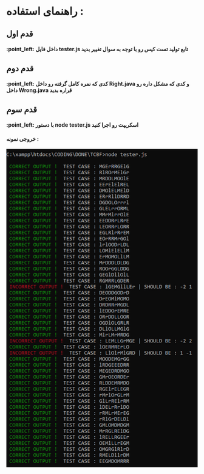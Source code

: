 <h1>راهنمای استفاده : </h1>
<h2>قدم اول</h2>
<h4>
  :point_left:
داخل فایل 
  tester.js
  تابع تولید تست کیس رو با توجه به سوال تغییر بدید
  
  </h4>
  
  <h2>قدم دوم</h2>
<h4>
  :point_left:
کدی که نمره کامل گرفته رو داخل
  Right.java
  و کدی که مشکل داره رو داخل
  Wrong.java
  قراره بدید
  
  </h4>
  
<h2>قدم سوم</h2>

<h4>
  :point_left:
با دستور 
  node tester.js
اسکریپت رو اجرا کنید
  
  </h4>
  
  <h4>خروجی نمونه :</h4>
  
<p align="center">
<img src="https://github.com/hadish100/TCBF/blob/master/images/test.jpg">
</p>
